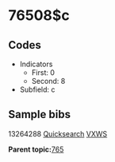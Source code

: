 # 76508$c

## Codes

-   Indicators
    -   First: 0
    -   Second: 8
-   Subfield: c

## Sample bibs

13264288 [Quicksearch](https://search.library.yale.edu/catalog/13264288) [VXWS](http://prodorbis.library.yale.edu:7014/vxws/GetHoldingsService?bibId=13264288)

**Parent topic:**[765](../../tags/765/765.md)

